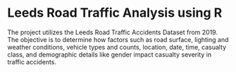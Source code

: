 # Leeds Road Traffic Analysis using R
The project utilizes the Leeds Road Traffic Accidents Dataset from 2019. The objective is to determine how factors such as road surface, lighting and weather
conditions, vehicle types and counts, location, date, time, casualty class, and demographic details like gender impact casualty severity in traffic accidents.

